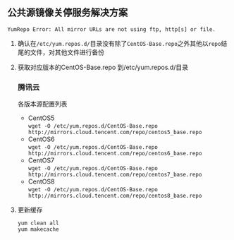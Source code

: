 ## 公共源镜像关停服务解决方案
```
YumRepo Error: All mirror URLs are not using ftp, http[s] or file.
```

1. 确认在`/etc/yum.repos.d/`目录没有除了`CentOS-Base.repo`之外其他以`repo`结尾的文件，对其他文件进行备份

2. 获取对应版本的CentOS-Base.repo 到/etc/yum.repos.d/目录

    ### 腾讯云
    各版本源配置列表
    * CentOS5  
    `wget -O /etc/yum.repos.d/CentOS-Base.repo http://mirrors.cloud.tencent.com/repo/centos5_base.repo`
    * CentOS6  
    `wget -O /etc/yum.repos.d/CentOS-Base.repo http://mirrors.cloud.tencent.com/repo/centos6_base.repo`
    * CentOS7  
    `wget -O /etc/yum.repos.d/CentOS-Base.repo http://mirrors.cloud.tencent.com/repo/centos7_base.repo`
    * CentOS8  
    `wget -O /etc/yum.repos.d/CentOS-Base.repo http://mirrors.cloud.tencent.com/repo/centos8_base.repo`


3. 更新缓存

    ```
    yum clean all
    yum makecache
    ```